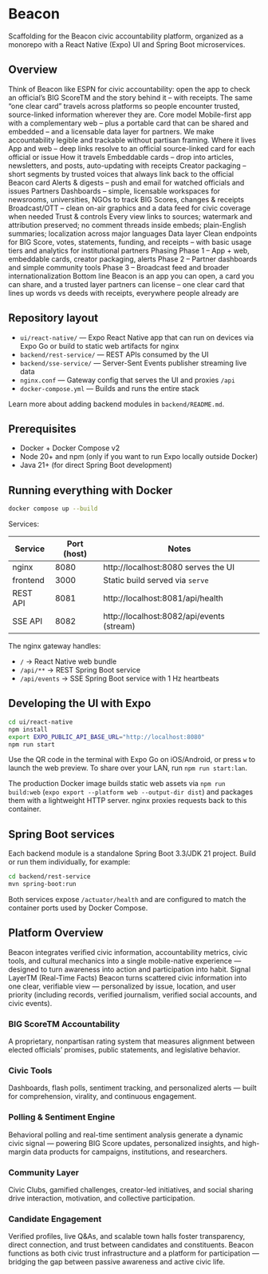 # Beacon

Scaffolding for the Beacon civic accountability platform, organized as a
monorepo with a React Native (Expo) UI and Spring Boot microservices.

## Overview

Think of Beacon like ESPN for civic accountability: open the app to check an official’s BIG ScoreTM and the story behind it –
with receipts. The same “one clear card” travels across platforms so people encounter trusted, source-linked information
wherever they are.
Core model
Mobile-first app with a complementary web – plus a portable card that can be shared and embedded – and a licensable
data layer for partners. We make accountability legible and trackable without partisan framing.
Where it lives
App and web – deep links resolve to an official source-linked card for each official or issue
How it travels
Embeddable cards – drop into articles, newsletters, and posts, auto-updating with receipts
Creator packaging – short segments by trusted voices that always link back to the official Beacon card
Alerts & digests – push and email for watched officials and issues
Partners
Dashboards – simple, licensable workspaces for newsrooms, universities, NGOs to track BIG Scores, changes & receipts
Broadcast/OTT – clean on-air graphics and a data feed for civic coverage when needed
Trust & controls
Every view links to sources; watermark and attribution preserved; no comment threads inside embeds; plain-English
summaries; localization across major languages
Data layer
Clean endpoints for BIG Score, votes, statements, funding, and receipts – with basic usage tiers and analytics for
institutional partners
Phasing
Phase 1 – App + web, embeddable cards, creator packaging, alerts
Phase 2 – Partner dashboards and simple community tools
Phase 3 – Broadcast feed and broader internationalization
Bottom line
Beacon is an app you can open, a card you can share, and a trusted layer partners can license – one clear card that lines
up words vs deeds with receipts, everywhere people already are

## Repository layout

- `ui/react-native/` &mdash; Expo React Native app that can run on devices via
  Expo Go or build to static web artifacts for nginx
- `backend/rest-service/` &mdash; REST APIs consumed by the UI
- `backend/sse-service/` &mdash; Server-Sent Events publisher streaming live data
- `nginx.conf` &mdash; Gateway config that serves the UI and proxies `/api`
- `docker-compose.yml` &mdash; Builds and runs the entire stack

Learn more about adding backend modules in `backend/README.md`.

## Prerequisites

- Docker + Docker Compose v2
- Node 20+ and npm (only if you want to run Expo locally outside Docker)
- Java 21+ (for direct Spring Boot development)

## Running everything with Docker

```bash
docker compose up --build
```

Services:

| Service  | Port (host) | Notes                                    |
|----------|-------------|------------------------------------------|
| nginx    | 8080        | http://localhost:8080 serves the UI      |
| frontend | 3000        | Static build served via `serve`          |
| REST API | 8081        | http://localhost:8081/api/health         |
| SSE API  | 8082        | http://localhost:8082/api/events (stream)|

The nginx gateway handles:

- `/` → React Native web bundle
- `/api/**` → REST Spring Boot service
- `/api/events` → SSE Spring Boot service with 1 Hz heartbeats

## Developing the UI with Expo

```bash
cd ui/react-native
npm install
export EXPO_PUBLIC_API_BASE_URL="http://localhost:8080"
npm run start
```

Use the QR code in the terminal with Expo Go on iOS/Android, or press `w` to
launch the web preview. To share over your LAN, run `npm run start:lan`.

The production Docker image builds static web assets via `npm run build:web`
(`expo export --platform web --output-dir dist`) and packages them with a lightweight HTTP
server. nginx proxies requests back to this container.

## Spring Boot services

Each backend module is a standalone Spring Boot 3.3/JDK 21 project. Build or
run them individually, for example:

```bash
cd backend/rest-service
mvn spring-boot:run
```

Both services expose `/actuator/health` and are configured to match the
container ports used by Docker Compose.

##  Platform Overview

Beacon integrates verified civic information, accountability metrics, civic tools, and cultural mechanics into a
single mobile-native experience — designed to turn awareness into action and participation into habit.
Signal LayerTM (Real-Time Facts)
Beacon turns scattered civic information into one clear, verifiable view — personalized by issue, location, and user priority
(including records, verified journalism, verified social accounts, and civic events).

### BIG ScoreTM Accountability
A proprietary, nonpartisan rating system that measures alignment between elected officials’ promises, public statements,
and legislative behavior.

### Civic Tools
Dashboards, flash polls, sentiment tracking, and personalized alerts — built for comprehension, virality, and continuous
engagement.

### Polling & Sentiment Engine
Behavioral polling and real-time sentiment analysis generate a dynamic civic signal — powering BIG Score updates,
personalized insights, and high-margin data products for campaigns, institutions, and researchers.

### Community Layer
Civic Clubs, gamified challenges, creator-led initiatives, and social sharing drive interaction, motivation, and collective
participation.

### Candidate Engagement
Verified profiles, live Q&As, and scalable town halls foster transparency, direct connection, and trust between candidates
and constituents.
Beacon functions as both civic trust infrastructure and a platform for participation — bridging the gap between passive
awareness and active civic life.